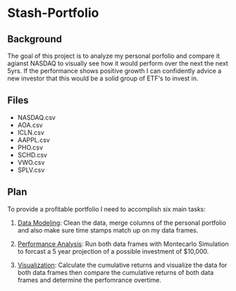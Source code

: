 # Stash-Portfolio
 
 
 ## Background 

The goal of this project is to analyze my personal porfolio and compare it agianst NASDAQ to visually see how it would perform over the next the next 5yrs. If the performance shows positive growth I can confidently advice a new investor that this would be a solid group of ETF's to invest in.

## Files
* NASDAQ.csv
* AOA.csv
* ICLN.csv
* AAPPL.csv
* PHO.csv
* SCHD.csv 
* VWO.csv
* SPLV.csv 

## Plan

To provide a profitable portfolio I need to accomplish six main tasks:

1. [Data Modeling](#Data-Modeling): Clean the data, merge columns of the personal portfolio  and also make sure time stamps match up on my data frames.

2. [Performance Analysis](#Performance-Analysis): Run both data frames with Montecarlo Simulation to forcast a 5 year projection of a possible investment of $10,000.

3. [Visualization](#Visualization): Calculate the cumulative returns and visualize the data for both data frames then compare the cumulative returns of both data frames and determine the perfomrance overtime. 






